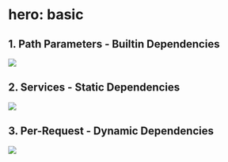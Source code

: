 # hero: basic

## 1. Path Parameters - Builtin Dependencies

![](https://github.com/teamlint/explore/raw/master/iris/hero/hero-1-monokai.png)

## 2. Services - Static Dependencies

![](https://github.com/teamlint/explore/raw/master/iris/hero/hero-2-monokai.png)

## 3. Per-Request - Dynamic Dependencies

![](https://github.com/teamlint/explore/raw/master/iris/hero/hero-3-monokai.png)